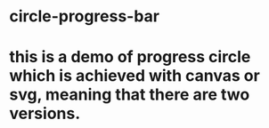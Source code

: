 # circle-progress-bar 
# this is a demo of progress circle which is achieved with canvas or svg, meaning that there are two versions. 
